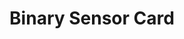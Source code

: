 ---
title: Binary Sensor Card
name: card_binary_sensor
category: card
explanation: "The `binary-sensor-card` is to show the state (on/off, open/close, etc.) of a binary sensor, eg. your garage door or a window contact sensor."
image_path: "/assets/images/card_binary_sensor.png"
internal: false
generator_install: true
generator_example: true
generator_button: true
variables:
  - name: entity
    type: entry
    example: binary_sensor.garage_door
    required: true 
    explanation: "The <i>binary_sensor</i> to show"
  - name: show_last_changed
    type: entry
    example: true or false
    required: false 
    explanation: ""
yaml: |-
  - type: 'custom:button-card'
    template: card_binary_sensor
    variables:
      - ulm_card_binary_sensor_alert: true
    entity: binary_sensor.garage_door
    show_last_changed: true
ui: |-
  type: 'custom:button-card'
  template: card_binary_sensor
    variables:
      - ulm_card_binary_sensor_alert: true
  entity: binary_sensor.garage_door
  show_last_changed: true
code: |-
  card_binary_sensor:
    template: 
      - icon_info_bg
      - blue
    name: "[[[ return entity.attributes.friendly_name != '' ? entity.attributes.friendly_name : entity.entity_id ]]]"
    show_last_changed: true
---